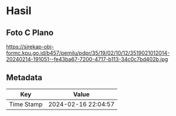 # Hasil

## Foto C Plano

https://sirekap-obj-formc.kpu.go.id/b457/pemilu/pdpr/35/19/02/10/12/3519021012014-20240214-191051--fe43ba67-7200-4717-b113-34c0c7bd402b.jpg


## Metadata

| Key        | Value               |
| ---------- | ------------------- |
| Time Stamp | 2024-02-16 22:04:57 |



